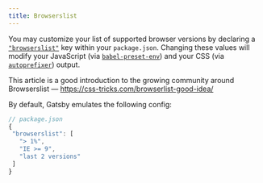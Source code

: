 ```yaml
---
title: Browserslist
---
```


You may customize your list of supported browser versions by declaring a [`"browserslist"`](https://github.com/ai/browserslist) key within your `package.json`. Changing these values will modify your JavaScript (via [`babel-preset-env`](https://github.com/babel/babel-preset-env#targetsbrowsers)) and your CSS (via [`autoprefixer`](https://github.com/postcss/autoprefixer)) output.

This article is a good introduction to the growing community around Browserslist — https://css-tricks.com/browserlist-good-idea/

By default, Gatsby emulates the following config:

 ```javascript
// package.json
{
  "browserslist": [
    "> 1%",
    "IE >= 9",
    "last 2 versions"
  ]
}
```
